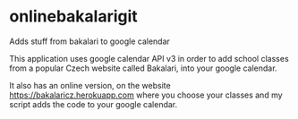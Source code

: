 # onlinebakalarigit
Adds stuff from bakalari to google calendar

This application uses google calendar API v3 in order to add school classes from a popular Czech website called Bakalari, into your google calendar.

It also has an online version, on the website https://bakalaricz.herokuapp.com where you choose your classes and my script adds the code to your google calendar.
